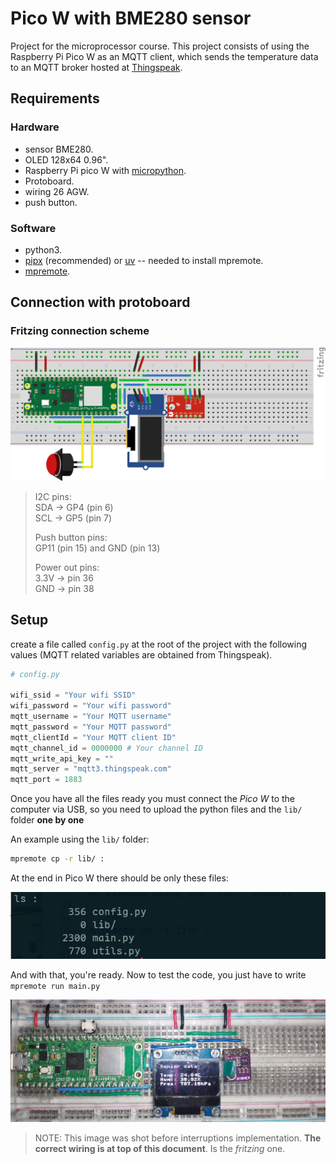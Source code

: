 # Pico W with BME280 sensor

Project for the microprocessor course. This project consists of using the Raspberry Pi Pico W as an MQTT client, which sends the temperature data to an MQTT broker hosted at [Thingspeak](https://thingspeak.mathworks.com/).

## Requirements

### Hardware

- sensor BME280.
- OLED 128x64 0.96".
- Raspberry Pi pico W with [micropython](https://docs.micropython.org/en/latest/).
- Protoboard.
- wiring 26 AGW.
- push button.

### Software

- python3.
- [pipx](https://github.com/pypa/pipx) (recommended) or [uv](https://github.com/astral-sh/uv) -- needed to install mpremote.
- [mpremote](https://docs.micropython.org/en/latest/reference/mpremote.html).

## Connection with protoboard

### Fritzing connection scheme

![pico w fritzing](./media/pico-project_bb.png)

> I2C pins:  
> SDA -> GP4 (pin 6)  
> SCL -> GP5 (pin 7)  
>
> Push button pins:  
> GP11 (pin 15) and GND (pin 13)
> 
> Power out pins:  
> 3.3V -> pin 36  
> GND -> pin 38

## Setup

create a file called `config.py` at the root of the project with the following values (MQTT related variables are obtained from Thingspeak).

```python
# config.py

wifi_ssid = "Your wifi SSID"
wifi_password = "Your wifi password"
mqtt_username = "Your MQTT username"
mqtt_password = "Your MQTT password"
mqtt_clientId = "Your MQTT client ID"
mqtt_channel_id = 0000000 # Your channel ID
mqtt_write_api_key = ""
mqtt_server = "mqtt3.thingspeak.com"
mqtt_port = 1883
```

Once you have all the files ready you must connect the _Pico W_ to the computer via USB, so you need to upload the python files and the `lib/` folder **one by one**

An example using the `lib/` folder:

```sh
mpremote cp -r lib/ :
```

At the end in Pico W there should be only these files:

![pico w ls](./media/pico-project_fs.png)

And with that, you're ready. Now to test the code, you just have to write `mpremote run main.py`

![pico w real](./media/pico-project_live.jpg)

> NOTE: This image was shot before interruptions implementation. **The correct wiring is at top of this document**. Is the _fritzing_ one.
